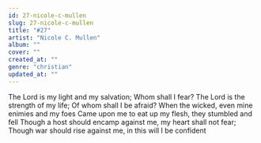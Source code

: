 ```yaml
---
id: 27-nicole-c-mullen
slug: 27-nicole-c-mullen
title: "#27"
artist: "Nicole C. Mullen"
album: ""
cover: ""
created_at: ""
genre: "christian"
updated_at: ""
---
```


The Lord is my light and my salvation;
Whom shall I fear?
The Lord is the strength of my life;
Of whom shall I be afraid?
When the wicked, even mine enimies and my foes
Came upon me to eat up my flesh, they stumbled and fell
Though a host should encamp against me, my heart shall not fear;
Though war should rise against me, in this will I be confident